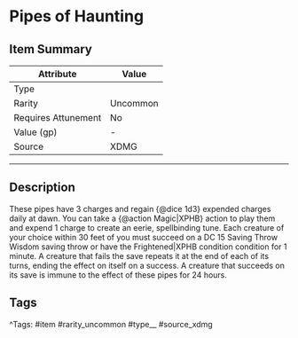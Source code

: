 # Pipes of Haunting

## Item Summary

| Attribute            | Value                        |
|----------------------|------------------------------|
| Type                 |   |
| Rarity               | Uncommon             |
| Requires Attunement  | No                |
| Value (gp)           | -    |
| Source               | XDMG |

---

## Description

These pipes have 3 charges and regain {@dice 1d3} expended charges daily at dawn. You can take a {@action Magic|XPHB} action to play them and expend 1 charge to create an eerie, spellbinding tune. Each creature of your choice within 30 feet of you must succeed on a DC 15 Saving Throw Wisdom saving throw or have the Frightened|XPHB condition condition for 1 minute. A creature that fails the save repeats it at the end of each of its turns, ending the effect on itself on a success. A creature that succeeds on its save is immune to the effect of these pipes for 24 hours.

## Tags

^Tags: #item #rarity_uncommon #type__ #source_xdmg